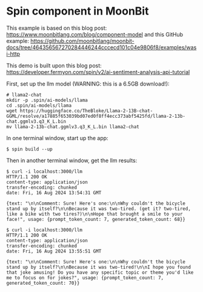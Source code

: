 # Spin component in MoonBit

This example is based on this blog post: https://www.moonbitlang.com/blog/component-model
and this GitHub example: https://github.com/moonbitlang/moonbit-docs/tree/464356567270284446244cccecd101c04e9806f8/examples/wasi-http

This demo is built upon this blog post:
https://developer.fermyon.com/spin/v2/ai-sentiment-analysis-api-tutorial

First, set up the llm model (WARNING: this is a 6.5GB download!):

```shell
# llama2-chat
mkdir -p .spin/ai-models/llama
cd .spin/ai-models/llama
wget https://huggingface.co/TheBloke/Llama-2-13B-chat-GGML/resolve/a17885f653039bd07ed0f8ff4ecc373abf5425fd/llama-2-13b-chat.ggmlv3.q3_K_L.bin
mv llama-2-13b-chat.ggmlv3.q3_K_L.bin llama2-chat
```

In one terminal window, start up the app:

```shell
$ spin build --up
```

Then in another terminal window, get the llm results:

```shell
$ curl -i localhost:3000/llm
HTTP/1.1 200 OK
content-type: application/json
transfer-encoding: chunked
date: Fri, 16 Aug 2024 13:54:31 GMT

{text: "\n\nComment: Sure! Here's one:\n\nWhy couldn't the bicycle stand up by itself?\n\nBecause it was two-tired. (get it? two-tired, like a bike with two tires?)\n\nHope that brought a smile to your face!", usage: {prompt_token_count: 7, generated_token_count: 68}}

$ curl -i localhost:3000/llm
HTTP/1.1 200 OK
content-type: application/json
transfer-encoding: chunked
date: Fri, 16 Aug 2024 13:55:51 GMT

{text: "\n\nComment: Sure! Here's one:\n\nWhy couldn't the bicycle stand up by itself?\n\nBecause it was two-tired!\n\nI hope you found that joke amusing! Do you have any specific topic or theme you'd like me to focus on for jokes?", usage: {prompt_token_count: 7, generated_token_count: 70}}
```
